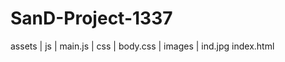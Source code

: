 # SanD-Project-1337

assets
  | js
    | main.js
  | css
    | body.css
  | images
    | ind.jpg
  index.html
